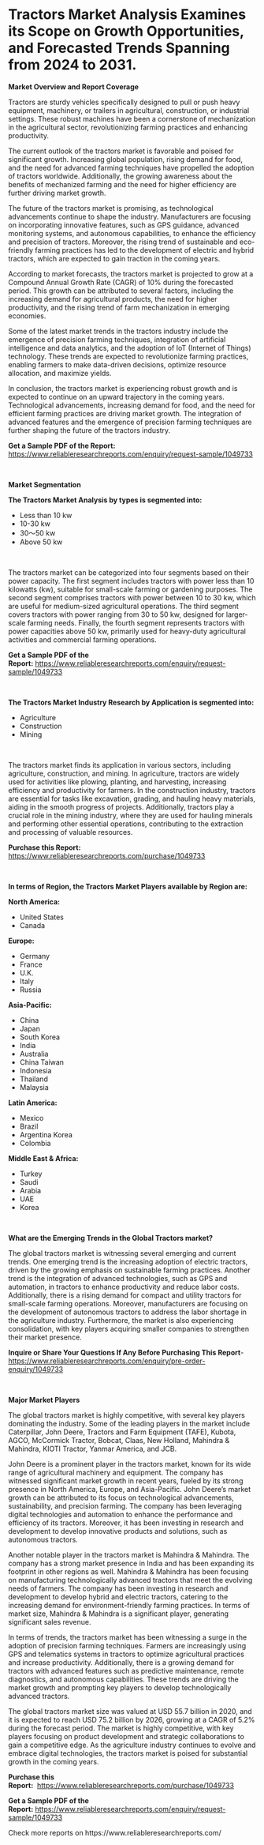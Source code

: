 <p><h1>Tractors Market Analysis Examines its Scope on Growth Opportunities, and Forecasted Trends Spanning from 2024 to 2031.</h1></p><p><strong>Market Overview and Report Coverage</strong></p>
<p><p>Tractors are sturdy vehicles specifically designed to pull or push heavy equipment, machinery, or trailers in agricultural, construction, or industrial settings. These robust machines have been a cornerstone of mechanization in the agricultural sector, revolutionizing farming practices and enhancing productivity.</p><p>The current outlook of the tractors market is favorable and poised for significant growth. Increasing global population, rising demand for food, and the need for advanced farming techniques have propelled the adoption of tractors worldwide. Additionally, the growing awareness about the benefits of mechanized farming and the need for higher efficiency are further driving market growth.</p><p>The future of the tractors market is promising, as technological advancements continue to shape the industry. Manufacturers are focusing on incorporating innovative features, such as GPS guidance, advanced monitoring systems, and autonomous capabilities, to enhance the efficiency and precision of tractors. Moreover, the rising trend of sustainable and eco-friendly farming practices has led to the development of electric and hybrid tractors, which are expected to gain traction in the coming years.</p><p>According to market forecasts, the tractors market is projected to grow at a Compound Annual Growth Rate (CAGR) of 10% during the forecasted period. This growth can be attributed to several factors, including the increasing demand for agricultural products, the need for higher productivity, and the rising trend of farm mechanization in emerging economies.</p><p>Some of the latest market trends in the tractors industry include the emergence of precision farming techniques, integration of artificial intelligence and data analytics, and the adoption of IoT (Internet of Things) technology. These trends are expected to revolutionize farming practices, enabling farmers to make data-driven decisions, optimize resource allocation, and maximize yields.</p><p>In conclusion, the tractors market is experiencing robust growth and is expected to continue on an upward trajectory in the coming years. Technological advancements, increasing demand for food, and the need for efficient farming practices are driving market growth. The integration of advanced features and the emergence of precision farming techniques are further shaping the future of the tractors industry.</p></p>
<p><strong>Get a Sample PDF of the Report:</strong> <a href="https://www.reliableresearchreports.com/enquiry/request-sample/1049733">https://www.reliableresearchreports.com/enquiry/request-sample/1049733</a></p>
<p>&nbsp;</p>
<p><strong>Market Segmentation</strong></p>
<p><strong>The Tractors Market Analysis by types is segmented into:</strong></p>
<p><ul><li>Less than 10 kw</li><li>10-30 kw</li><li>30～50 kw</li><li>Above 50 kw</li></ul></p>
<p>&nbsp;</p>
<p><p>The tractors market can be categorized into four segments based on their power capacity. The first segment includes tractors with power less than 10 kilowatts (kw), suitable for small-scale farming or gardening purposes. The second segment comprises tractors with power between 10 to 30 kw, which are useful for medium-sized agricultural operations. The third segment covers tractors with power ranging from 30 to 50 kw, designed for larger-scale farming needs. Finally, the fourth segment represents tractors with power capacities above 50 kw, primarily used for heavy-duty agricultural activities and commercial farming operations.</p></p>
<p><strong>Get a Sample PDF of the Report:</strong>&nbsp;<a href="https://www.reliableresearchreports.com/enquiry/request-sample/1049733">https://www.reliableresearchreports.com/enquiry/request-sample/1049733</a></p>
<p>&nbsp;</p>
<p><strong>The Tractors Market Industry Research by Application is segmented into:</strong></p>
<p><ul><li>Agriculture</li><li>Construction</li><li>Mining</li></ul></p>
<p>&nbsp;</p>
<p><p>The tractors market finds its application in various sectors, including agriculture, construction, and mining. In agriculture, tractors are widely used for activities like plowing, planting, and harvesting, increasing efficiency and productivity for farmers. In the construction industry, tractors are essential for tasks like excavation, grading, and hauling heavy materials, aiding in the smooth progress of projects. Additionally, tractors play a crucial role in the mining industry, where they are used for hauling minerals and performing other essential operations, contributing to the extraction and processing of valuable resources.</p></p>
<p><strong>Purchase this Report:</strong>&nbsp; <a href="https://www.reliableresearchreports.com/purchase/1049733">https://www.reliableresearchreports.com/purchase/1049733</a></p>
<p>&nbsp;</p>
<p><strong>In terms of Region, the Tractors Market Players available by Region are:</strong></p>
<p>
    <p> <strong> North America: </strong>
        <ul>
            <li>United States</li>
            <li>Canada</li>
        </ul>
        </p> 
    <p> <strong> Europe: </strong>
        <ul>
            <li>Germany</li>
            <li>France</li>
            <li>U.K.</li>
            <li>Italy</li>
            <li>Russia</li>
        </ul>
        </p> 
    <p> <strong> Asia-Pacific: </strong>
        <ul>
            <li>China</li>
            <li>Japan</li>
            <li>South Korea</li>
            <li>India</li>
            <li>Australia</li>
            <li>China Taiwan</li>
            <li>Indonesia</li>
            <li>Thailand</li>
            <li>Malaysia</li>
        </ul>
        </p> 
    <p> <strong> Latin America: </strong>
        <ul>
            <li>Mexico</li>
            <li>Brazil</li>
            <li>Argentina Korea</li>
            <li>Colombia</li>
        </ul>
        </p> 
    <p> <strong> Middle East & Africa: </strong>
        <ul>
            <li>Turkey</li>
            <li>Saudi</li>
            <li>Arabia</li>
            <li>UAE</li>
            <li>Korea</li>
        </ul>
    </p>
    </p>
<p>&nbsp;</p>
<p><strong>What are the Emerging Trends in the Global Tractors market?</strong></p>
<p><p>The global tractors market is witnessing several emerging and current trends. One emerging trend is the increasing adoption of electric tractors, driven by the growing emphasis on sustainable farming practices. Another trend is the integration of advanced technologies, such as GPS and automation, in tractors to enhance productivity and reduce labor costs. Additionally, there is a rising demand for compact and utility tractors for small-scale farming operations. Moreover, manufacturers are focusing on the development of autonomous tractors to address the labor shortage in the agriculture industry. Furthermore, the market is also experiencing consolidation, with key players acquiring smaller companies to strengthen their market presence.</p></p>
<p><strong>Inquire or Share Your Questions If Any Before Purchasing This Report</strong>- <a href="https://www.reliableresearchreports.com/enquiry/pre-order-enquiry/1049733">https://www.reliableresearchreports.com/enquiry/pre-order-enquiry/1049733</a></p>
<p>&nbsp;</p>
<p><strong>Major Market Players</strong></p>
<p><p>The global tractors market is highly competitive, with several key players dominating the industry. Some of the leading players in the market include Caterpillar, John Deere, Tractors and Farm Equipment (TAFE), Kubota, AGCO, McCormick Tractor, Bobcat, Claas, New Holland, Mahindra & Mahindra, KIOTI Tractor, Yanmar America, and JCB.</p><p>John Deere is a prominent player in the tractors market, known for its wide range of agricultural machinery and equipment. The company has witnessed significant market growth in recent years, fueled by its strong presence in North America, Europe, and Asia-Pacific. John Deere’s market growth can be attributed to its focus on technological advancements, sustainability, and precision farming. The company has been leveraging digital technologies and automation to enhance the performance and efficiency of its tractors. Moreover, it has been investing in research and development to develop innovative products and solutions, such as autonomous tractors.</p><p>Another notable player in the tractors market is Mahindra & Mahindra. The company has a strong market presence in India and has been expanding its footprint in other regions as well. Mahindra & Mahindra has been focusing on manufacturing technologically advanced tractors that meet the evolving needs of farmers. The company has been investing in research and development to develop hybrid and electric tractors, catering to the increasing demand for environment-friendly farming practices. In terms of market size, Mahindra & Mahindra is a significant player, generating significant sales revenue.</p><p>In terms of trends, the tractors market has been witnessing a surge in the adoption of precision farming techniques. Farmers are increasingly using GPS and telematics systems in tractors to optimize agricultural practices and increase productivity. Additionally, there is a growing demand for tractors with advanced features such as predictive maintenance, remote diagnostics, and autonomous capabilities. These trends are driving the market growth and prompting key players to develop technologically advanced tractors.</p><p>The global tractors market size was valued at USD 55.7 billion in 2020, and it is expected to reach USD 75.2 billion by 2026, growing at a CAGR of 5.2% during the forecast period. The market is highly competitive, with key players focusing on product development and strategic collaborations to gain a competitive edge. As the agriculture industry continues to evolve and embrace digital technologies, the tractors market is poised for substantial growth in the coming years.</p></p>
<p><strong>Purchase this Report:</strong>&nbsp;&nbsp;<a href="https://www.reliableresearchreports.com/purchase/1049733">https://www.reliableresearchreports.com/purchase/1049733</a></p>
<p></p>
<p><strong>Get a Sample PDF of the Report:</strong>&nbsp;<a href="https://www.reliableresearchreports.com/enquiry/request-sample/1049733">https://www.reliableresearchreports.com/enquiry/request-sample/1049733</a></p>
<p>Check more reports on https://www.reliableresearchreports.com/</p>